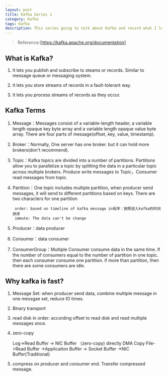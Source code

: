 ```yaml
---
layout: post
title: Kafka Series 1
category: Kafka
tags: Kafka
description: This series going to talk about Kafka and record what I learned about Kafka.
---
```


> Reference:[https://kafka.apache.org/documentation]

## What is Kafka?

1) It lets you publish and subscribe to steams or records. Similar to message queue or messaging system.

2) It lets you store streams of records in a fault-tolerant way.

3) It lets you process streams of records as they occur.

## Kafka Terms

1) Message：Messages consist of a variable-length header, a variable length opaque key byte array and a variable length opaque value byte array. There are four parts of message(offset, key, value, timestamp).

2) Broker：Normally, One server has one broker. but it can hold more brokers(don't recommend).

3) Topic：Kafka topics are divided into a number of partitions. Partitions allow you to parallelize a topic by splitting the data in a particular topic across multiple brokers. Produce write messages to Topic，Consumer read messages from topic.

4) Partition：One topic includes multiple partition, when producer send messages, it will send to different partitions based on keys. There are two characters for one partition

      	order: based on timeline of kafka message in有序：按照进入kafka的时间排序
     	immute: The data can't be change

5) Producer：data producer

6) Consumer：data consumer

7) ConsumerGroup：Multiple Consumer consume data in the same time. If the number of consumers equal to the number of partition in one topic. then each consumer consume one partition. if more than partition, then there are some consumers are idle.

## Why kafka is fast?

1) Message Set: when producer send data, combine multiple message in one messgae set, reduce IO times.

2) Binary transport

3) read disk in order: according offset to read disk and read multiple messages once.

4) zero-copy

	Log->Read Buffer -> NIC Buffer （zero-copy) directly DMA Copy
	File->Read Buffer ->Applicaiton Buffer -> Socket Buffer ->NIC Buffer(Traditional)

5) compress on producer and consumer end. Transfer compressed message.
